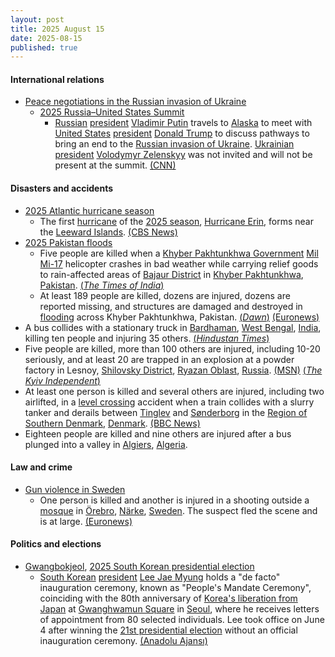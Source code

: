 ```yaml
---
layout: post
title: 2025 August 15
date: 2025-08-15
published: true
---
```



#### International relations

* [Peace negotiations in the Russian invasion of Ukraine](https://en.wikipedia.org/wiki/Peace_negotiations_in_the_Russian_invasion_of_Ukraine "Peace negotiations in the Russian invasion of Ukraine")
  * [2025 Russia–United States Summit](https://en.wikipedia.org/wiki/2025_Russia%E2%80%93United_States_Summit "2025 Russia–United States Summit")
    * [Russian](https://en.wikipedia.org/wiki/Russia "Russia") [president](https://en.wikipedia.org/wiki/President_of_Russia "President of Russia") [Vladimir Putin](https://en.wikipedia.org/wiki/Vladimir_Putin "Vladimir Putin") travels to [Alaska](https://en.wikipedia.org/wiki/Alaska "Alaska") to meet with [United States](https://en.wikipedia.org/wiki/United_States "United States") [president](https://en.wikipedia.org/wiki/President_of_the_United_States "President of the United States") [Donald Trump](https://en.wikipedia.org/wiki/Donald_Trump "Donald Trump") to discuss pathways to bring an end to the [Russian invasion of Ukraine](https://en.wikipedia.org/wiki/Russian_invasion_of_Ukraine "Russian invasion of Ukraine"). [Ukrainian](https://en.wikipedia.org/wiki/Ukraine "Ukraine") [president](https://en.wikipedia.org/wiki/President_of_Ukraine "President of Ukraine") [Volodymyr Zelenskyy](https://en.wikipedia.org/wiki/Volodymyr_Zelenskyy "Volodymyr Zelenskyy") was not invited and will not be present at the summit. [(CNN)](https://www.cnn.com/politics/live-news/trump-putin-meeting-news-08-15-25)

#### Disasters and accidents

* [2025 Atlantic hurricane season](https://en.wikipedia.org/wiki/2025_Atlantic_hurricane_season "2025 Atlantic hurricane season")
  * The first [hurricane](https://en.wikipedia.org/wiki/Hurricane "Hurricane") of the [2025 season](https://en.wikipedia.org/wiki/2025_Atlantic_hurricane_season "2025 Atlantic hurricane season"), [Hurricane Erin](https://en.wikipedia.org/wiki/2025_Atlantic_hurricane_season#Hurricane_Erin "2025 Atlantic hurricane season"), forms near the [Leeward Islands](https://en.wikipedia.org/wiki/Leeward_Islands "Leeward Islands"). [(CBS News)](https://www.cbsnews.com/amp/news/hurricane-erin-track-path/)
* [2025 Pakistan floods](https://en.wikipedia.org/wiki/2025_Pakistan_floods "2025 Pakistan floods")
  * Five people are killed when a [Khyber Pakhtunkhwa Government](https://en.wikipedia.org/wiki/Government_of_Khyber_Pakhtunkhwa "Government of Khyber Pakhtunkhwa") [Mil Mi-17](https://en.wikipedia.org/wiki/Mil_Mi-17 "Mil Mi-17") helicopter crashes in bad weather while carrying relief goods to rain-affected areas of [Bajaur District](https://en.wikipedia.org/wiki/Bajaur_District "Bajaur District") in [Khyber Pakhtunkhwa](https://en.wikipedia.org/wiki/Khyber_Pakhtunkhwa "Khyber Pakhtunkhwa"), [Pakistan](https://en.wikipedia.org/wiki/Pakistan "Pakistan"). [(*The Times of India*)](https://timesofindia.indiatimes.com/world/pakistan/pakistans-monsoon-fury-5-dead-after-rescue-helicopter-crashed-day-of-mourning-announced/articleshow/123322712.cms)
  * At least 189 people are killed, dozens are injured, dozens are reported missing, and structures are damaged and destroyed in [flooding](https://en.wikipedia.org/wiki/Flooding "Flooding") across Khyber Pakhtunkhwa, Pakistan. [(*Dawn*)](https://www.dawn.com/news/1931033) [(Euronews)](https://www.euronews.com/2025/08/15/flash-floods-in-india-and-pakistan-kill-over-200-people-scores-remain-missing)
* A bus collides with a stationary truck in [Bardhaman](https://en.wikipedia.org/wiki/Bardhaman "Bardhaman"), [West Bengal](https://en.wikipedia.org/wiki/West_Bengal "West Bengal"), [India](https://en.wikipedia.org/wiki/India "India"), killing ten people and injuring 35 others. [(*Hindustan Times*)](https://www.hindustantimes.com/india-news/10-bihar-pilgrims-dead-35-injured-as-bus-rams-truck-in-west-bengal-s-burdwan-101755241239162.html)
* Five people are killed, more than 100 others are injured, including 10-20 seriously, and at least 20 are trapped in an explosion at a powder factory in Lesnoy, [Shilovsky District](https://en.wikipedia.org/wiki/Shilovsky_District "Shilovsky District"), [Ryazan Oblast](https://en.wikipedia.org/wiki/Ryazan_Oblast "Ryazan Oblast"), [Russia](https://en.wikipedia.org/wiki/Russia "Russia"). [(MSN)](https://www.msn.com/en-gb/news/world/massive-explosion-at-russian-gunpowder-plant-leaves-dead-sparks-huge-blaze/ar-AA1KAtSa?ocid=msedgntp&cvid=689fa66e5a2147739da000e8ed13ef27&ei=33) [(*The Kyiv Independent*)](https://kyivindependent.com/explosion-at-russian-gunpowder-plant-leaves-5-dead-20-injured/)
* At least one person is killed and several others are injured, including two airlifted, in a [level crossing](https://en.wikipedia.org/wiki/Level_crossing "Level crossing") accident when a train collides with a slurry tanker and derails between [Tinglev](https://en.wikipedia.org/wiki/Tinglev "Tinglev") and [Sønderborg](https://en.wikipedia.org/wiki/S%C3%B8nderborg "Sønderborg") in the [Region of Southern Denmark](https://en.wikipedia.org/wiki/Region_of_Southern_Denmark "Region of Southern Denmark"), [Denmark](https://en.wikipedia.org/wiki/Denmark "Denmark"). [(BBC News)](https://www.bbc.com/news/articles/cx235yjk3mmo)
* Eighteen people are killed and nine others are injured after a bus plunged into a valley in [Algiers](https://en.wikipedia.org/wiki/Algiers "Algiers"), [Algeria](https://en.wikipedia.org/wiki/Algeria "Algeria").

#### Law and crime

* [Gun violence in Sweden](https://en.wikipedia.org/wiki/Gun_violence_in_Sweden "Gun violence in Sweden")
  * One person is killed and another is injured in a shooting outside a [mosque](https://en.wikipedia.org/wiki/Mosque "Mosque") in [Örebro](https://en.wikipedia.org/wiki/%C3%96rebro "Örebro"), [Närke](https://en.wikipedia.org/wiki/N%C3%A4rke "Närke"), [Sweden](https://en.wikipedia.org/wiki/Sweden "Sweden"). The suspect fled the scene and is at large. [(Euronews)](https://www.euronews.com/2025/08/15/at-least-two-people-wounded-in-shooting-near-mosque-in-southern-sweden-police-say)

#### Politics and elections

* [Gwangbokjeol](https://en.wikipedia.org/wiki/Gwangbokjeol "Gwangbokjeol"), [2025 South Korean presidential election](https://en.wikipedia.org/wiki/2025_South_Korean_presidential_election "2025 South Korean presidential election")
  * [South Korean](https://en.wikipedia.org/wiki/South_Korea "South Korea") [president](https://en.wikipedia.org/wiki/President_of_South_Korea "President of South Korea") [Lee Jae Myung](https://en.wikipedia.org/wiki/Lee_Jae_Myung "Lee Jae Myung") holds a "de facto" inauguration ceremony, known as "People's Mandate Ceremony", coinciding with the 80th anniversary of [Korea's liberation from Japan](https://en.wikipedia.org/wiki/National_Liberation_Day_of_Korea "National Liberation Day of Korea") at [Gwanghwamun Square](https://en.wikipedia.org/wiki/Gwanghwamun_Square "Gwanghwamun Square") in [Seoul](https://en.wikipedia.org/wiki/Seoul "Seoul"), where he receives letters of appointment from 80 selected individuals. Lee took office on June 4 after winning the [21st presidential election](https://en.wikipedia.org/wiki/2025_South_Korean_presidential_election "2025 South Korean presidential election") without an official inauguration ceremony. [(Anadolu Ajansı)](https://www.aa.com.tr/en/asia-pacific/south-korea-s-president-holds-symbolic-people-s-mandate-inauguration/3660656)
